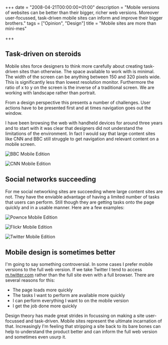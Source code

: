 +++
date = "2008-04-21T00:00:00+01:00"
description = "Mobile versions of websites can be better than their bigger, richer web versions. Moreover user-focussed, task-driven mobile sites can inform and improve their bigger brothers."
tags = ["Opinion", "Design"]
title = "Mobile sites are more than mini-mes"

+++

## Task-driven on steroids

Mobile sites force designers to think more carefully about creating task-driven sites than otherwise. The space available to work with is minimal. The width of the screen can be anything between 150 and 320 pixels wide. This is significantly less than lowest resolution monitor. Furthermore the ratio of x to y on the screen is the inverse of a traditional screen. We are working with landscape rather than portrait.

From a design perspective this presents a number of challenges. User actions have to be presented first and at times navigation goes out the window. 

I have been browsing the web with handheld devices for around three years and to start with it was clear that designers did not understand the limitations of the environment. In fact I would say that large content sites like CNN and BBC still struggle to get navigation and relevant content on a mobile screen.

![BBC Mobile Edition][1] 

![CNN Mobile Edition][2] 

## Social networks succeeding

For me social networking sites are succeeding where large content sites are not. They have the enviable advantage of having a limited number of tasks that users can perform. Still though they are getting tasks onto the page quickly and in a usable manner. Here are a few examples:

![Pownce Mobile Edition][3] 

![Flickr Mobile Edition][4] 

![Twitter Mobile Edition][5] 

## Mobile design is sometimes better

I'm going to say something controversial. In some cases I prefer mobile versions to the full web version. If we take Twitter I tend to access [m.twitter.com][6] rather than the full site even with a full browser. There are several reasons for this:

* The page loads more quickly
* The tasks I want to perform are available more quickly
* I can perform everything I want to on the mobile version
* I get the job done more quickly

Design theory has made great strides in focussing on making a site user-focussed and task-driven. Mobile sites represent the ultimate incarnation of that. Increasingly I'm feeling that stripping a site back to its bare bones can help to understand the product better and can inform the full web version and sometimes even usurp it.

 [1]: /images/articles/bbc.jpg
 [2]: /images/articles/cnn.jpg
 [3]: /images/articles/pownce.jpg
 [4]: /images/articles/flickr.jpg
 [5]: /images/articles/twitter.jpg
 [6]: http://m.twitter.com/
